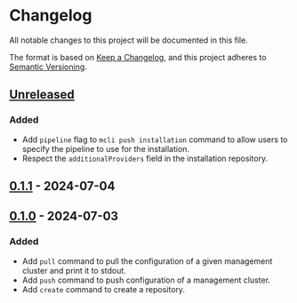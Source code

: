 # Changelog

All notable changes to this project will be documented in this file.

The format is based on [Keep a Changelog](https://keepachangelog.com/en/1.0.0/),
and this project adheres to [Semantic Versioning](https://semver.org/spec/v2.0.0.html).



## [Unreleased]

### Added

- Add `pipeline` flag to `mcli push installation` command to allow users to specify the pipeline to use for the installation.
- Respect the `additionalProviders` field in the installation repository.

## [0.1.1] - 2024-07-04

## [0.1.0] - 2024-07-03

### Added

- Add `pull` command to pull the configuration of a given management cluster and print it to stdout.
- Add `push` command to push configuration of a management cluster.
- Add `create` command to create a repository.

[Unreleased]: https://github.com/giantswarm/mcli/compare/v0.1.1...HEAD
[0.1.1]: https://github.com/giantswarm/mcli/compare/v0.1.0...v0.1.1
[0.1.0]: https://github.com/giantswarm/mcli/releases/tag/v0.1.0
